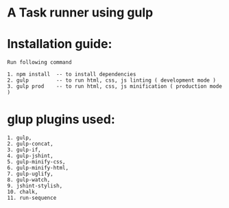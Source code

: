 A Task runner using gulp 
=================================================

Installation guide:
=====================

    Run following command
    
    1. npm install  -- to install dependencies
    2. gulp         -- to run html, css, js linting ( development mode )
    3. gulp prod    -- to run html, css, js minification ( production mode )
    

glup plugins used:
================== 

    1. gulp,
    2. gulp-concat,
    3. gulp-if,
    4. gulp-jshint,
    5. gulp-minify-css,
    6. gulp-minify-html,
    7. gulp-uglify,
    8. gulp-watch,
    9. jshint-stylish,
    10. chalk,
    11. run-sequence
